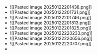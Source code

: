 - ![[Pasted image 20250122201438.png]]
- ![[Pasted image 20250122201731.png]]
- ![[Pasted image 20250122201746.png]]
- ![[Pasted image 20250122201813.png]]
- ![[Pasted image 20250122201825.png]]
- ![[Pasted image 20250122220233.png]]
- ![[Pasted image 20250122220656.png]]
- ![[Pasted image 20250122220707.png]]
- 